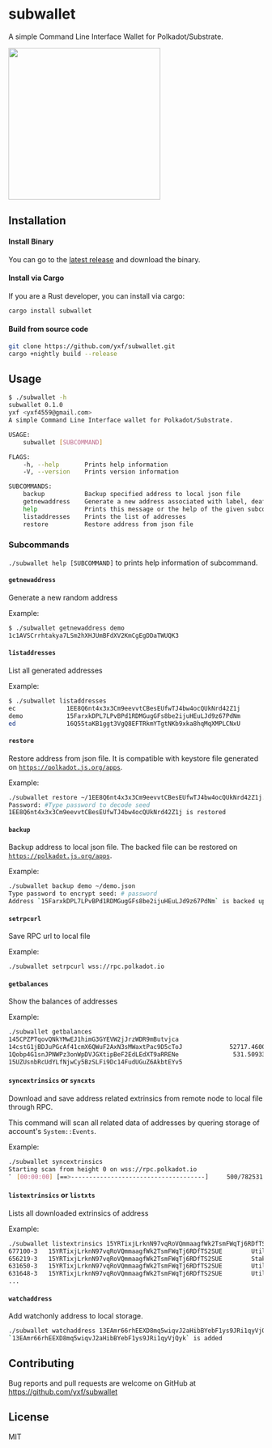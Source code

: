 # subwallet

A simple Command Line Interface Wallet for Polkadot/Substrate.

<img src="https://raw.githubusercontent.com/w3f/Open-Grants-Program/master/src/web3%20foundation%20grants_black.jpg" width="300px">


## Installation

#### Install Binary

You can go to the [latest release](https://github.com/yxf/subwallet/releases) and download the binary.

#### Install via Cargo

If you are a Rust developer, you can install via cargo:
```bash
cargo install subwallet
```

#### Build from source code
```bash
git clone https://github.com/yxf/subwallet.git
cargo +nightly build --release
```


## Usage

```bash
$ ./subwallet -h
subwallet 0.1.0
yxf <yxf4559@gmail.com>
A simple Command Line Interface wallet for Polkadot/Substrate.

USAGE:
    subwallet [SUBCOMMAND]

FLAGS:
    -h, --help       Prints help information
    -V, --version    Prints version information

SUBCOMMANDS:
    backup           Backup specified address to local json file
    getnewaddress    Generate a new address associated with label, deafult cryptography is sr25519
    help             Prints this message or the help of the given subcommand(s)
    listaddresses    Prints the list of addresses
    restore          Restore address from json file
```

### Subcommands

`./subwallet help [SUBCOMMAND]` to prints help information of subcommand.

#### `getnewaddress`

Generate a new random address

Example:

```bash
$ ./subwallet getnewaddress demo
1c1AVSCrrhtakya7LSm2hXHJUmBFdXV2KmCgEgDDaTWUQK3
```


#### `listaddresses`

List all generated addresses

Example:
``` bash
$ ./subwallet listaddresses
ec              1EE8Q6nt4x3x3Cm9eevvtCBesEUfwTJ4bw4ocQUkNrd42Z1j        ecdsa
demo            15FarxkDPL7LPvBPd1RDMGugGFs8be2ijuHEuLJd9z67PdNm        sr25519
ed              16Q55taKB1ggt3VgQ8EFTRkmYTgtNKb9xka8hqMqXMPLCNxU        ed25519
```

#### `restore`

Restore address from json file. It is compatible with keystore file generated on [`https://polkadot.js.org/apps`](https://polkadot.js.org/apps).

Example:
``` bash
./subwallet restore ~/1EE8Q6nt4x3x3Cm9eevvtCBesEUfwTJ4bw4ocQUkNrd42Z1j.json
Password: #Type password to decode seed
1EE8Q6nt4x3x3Cm9eevvtCBesEUfwTJ4bw4ocQUkNrd42Z1j is restored
```
#### `backup` 

Backup address to local json file. The backed file can be restored on [`https://polkadot.js.org/apps`](https://polkadot.js.org/apps).

Example:
``` bash
./subwallet backup demo ~/demo.json
Type password to encrypt seed: # password
Address `15FarxkDPL7LPvBPd1RDMGugGFs8be2ijuHEuLJd9z67PdNm` is backed up to file `~/demo.json`
```

#### `setrpcurl`
Save RPC url to local file

Example:
```bash
./subwallet setrpcurl wss://rpc.polkadot.io
```

#### `getbalances`
Show the balances of addresses

Example:
```bash
./subwallet getbalances
145CPZPTqovQNkYMwEJ1himG3GYEVW2jJrzWDR9mButvjca                              0 DOT
14cstG1jBDJuPGcAf41cmX6QWuF2AxN3sMWaxtPac9D5cToJ             52717.460021565876 DOT
1Qobp4G1snJPNWPz3onWpDVJGXtipBeF2EdLEdXT9aRRENe               531.509335187554 DOT
15UZUsnbRcUdYLfNjwCy5BzSLFi9Dc14FudUGuZ6AkbtEYv5                              0 DOT
```

#### `syncextrinsics` or `syncxts`
Download and save address related extrinsics from remote node to local file through RPC.

This command will scan all related data of addresses by quering storage of account's `System::Events`.

Example:
```bash
./subwallet syncextrinsics
Starting scan from height 0 on wss://rpc.polkadot.io
⠁ [00:00:00] [==>-------------------------------------]     500/782531
```

#### `listextrinsics` or `listxts`
Lists all downloaded extrinsics of address

Example:
```bash
./subwallet listextrinsics 15YRTixjLrknN97vqRoVQmmaagfWk2TsmFWqTj6RDfTS2SUE
677100-3   15YRTixjLrknN97vqRoVQmmaagfWk2TsmFWqTj6RDfTS2SUE        Utility::batch                 ✅
656219-3   15YRTixjLrknN97vqRoVQmmaagfWk2TsmFWqTj6RDfTS2SUE        Staking::payout_stakers        ❌
631650-3   15YRTixjLrknN97vqRoVQmmaagfWk2TsmFWqTj6RDfTS2SUE        Utility::batch                 ✅
631648-3   15YRTixjLrknN97vqRoVQmmaagfWk2TsmFWqTj6RDfTS2SUE        Utility::batch                 ✅
...
```

#### `watchaddress`
Add watchonly address to local storage.
```bash
./subwallet watchaddress 13EAmr66rhEEXD8mq5wiqvJ2aHibBYebF1ys9JRi1qyVjQyk
`13EAmr66rhEEXD8mq5wiqvJ2aHibBYebF1ys9JRi1qyVjQyk` is added
```



## Contributing
Bug reports and pull requests are welcome on GitHub at https://github.com/yxf/subwallet


## License
MIT
